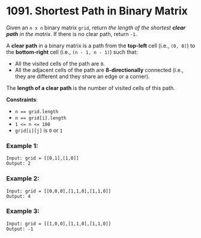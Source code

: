 # 1091. Shortest Path in Binary Matrix

Given an `n x n` binary matrix `grid`, return *the length of the shortest* ***clear path*** *in the matrix*. If there is no clear path, return `-1`.

A **clear path** in a binary matrix is a path from the **top-left** cell (i.e., `(0, 0)`) to the **bottom-right** cell (i.e., `(n - 1, n - 1)`) such that:

- All the visited cells of the path are `0`.
- All the adjacent cells of the path are **8-directionally** connected (i.e., they are different and they share an edge or a corner).

The **length of a clear path** is the number of visited cells of this path.

**Constraints**:
- `n == grid.length`
- `n == grid[i].length`
- `1 <= n <= 100`
- `grid[i][j]` is `0` or `1`

### Example 1:
```
Input: grid = [[0,1],[1,0]]
Output: 2
```

### Example 2:
```
Input: grid = [[0,0,0],[1,1,0],[1,1,0]]
Output: 4
```

### Example 3:
```
Input: grid = [[1,0,0],[1,1,0],[1,1,0]]
Output: -1
```
